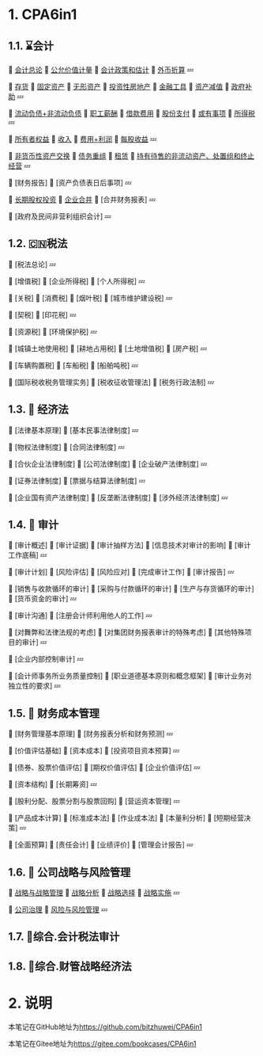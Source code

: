 # 1. CPA6in1

## 1.1. :hourglass:会计

:barber: [会计总论](CPA6in1/1会计/会计总论.md) :barber: [公允价值计量](CPA6in1/1会计/公允价值计量.md) :barber: [会计政策和估计](CPA6in1/1会计/会计政策和估计.md) :barber: [外币折算](CPA6in1/1会计/外币折算.md) :zzz: 

:barber: [存货](CPA6in1/1会计/资产.存货.md) :barber: [固定资产](CPA6in1/1会计/资产.固定资产.md) :barber: [无形资产](CPA6in1/1会计/资产.无形资产.md) :barber: [投资性房地产](CPA6in1/1会计/资产.投资性房地产.md) :barber: [金融工具](CPA6in1/1会计/资产.金融工具.md) :barber: [资产减值](CPA6in1/1会计/资产.资产减值.md) :barber: [政府补助](CPA6in1/1会计/政府补助.md) :zzz:

:barber: [流动负债+非流动负债](CPA6in1/1会计/负债.流动负债+非流动负债.md) :barber: [职工薪酬](CPA6in1/1会计/负债.职工薪酬.md) :barber: [借款费用](CPA6in1/1会计/负债.借款费用.md) :barber: [股份支付](CPA6in1/1会计/负债.股份支付.md) :barber: [或有事项](CPA6in1/1会计/负债.或有事项.md) :barber: [所得税](CPA6in1/1会计/所得税.md) :zzz:

:barber: [所有者权益](CPA6in1/1会计/所有者权益.md) :barber: [收入](CPA6in1/1会计/收入.md) :barber: [费用+利润](CPA6in1/1会计/费用+利润.md) :barber: [每股收益](CPA6in1/1会计/每股收益.md) :zzz:

:barber: [非货币性资产交换](CPA6in1/1会计/特殊.非货币性资产交换.md) :barber: [债务重组](CPA6in1/1会计/特殊.债务重组.md) :barber: [租赁](CPA6in1/1会计/特殊.租赁.md) :barber: [持有待售的非流动资产、处置组和终止经营](CPA6in1/1会计/特殊.持有待售的非流动资产、处置组和终止经营.md) :zzz:

:barber: [财务报告] :barber: [资产负债表日后事项] :zzz:

:barber: [长期股权投资](CPA6in1/1会计/资产.长期股权投资.md) :barber: [企业合并](CPA6in1/1会计/企业合并.md) :barber: [合并财务报表] :zzz:

:barber: [政府及民间非营利组织会计] :zzz:

## 1.2. :cn:税法

:barber: [税法总论] :zzz:

:barber: [增值税] :barber: [企业所得税] :barber: [个人所得税] :zzz:

:barber: [关税] :barber: [消费税] :barber: [烟叶税] :barber: [城市维护建设税] :zzz:

:barber: [契税] :barber: [印花税] :zzz:

:barber: [资源税] :barber: [环境保护税] :zzz:

:barber: [城镇土地使用税] :barber: [耕地占用税] :barber: [土地增值税] :barber: [房产税] :zzz:

:barber: [车辆购置税] :barber: [车船税] :barber: [船舶吨税] :zzz:

:barber: [国际税收税务管理实务] :barber: [税收征收管理法] :barber: [税务行政法制] :zzz:

## 1.3. :triangular_ruler: 经济法

:barber: [法律基本原理] :barber: [基本民事法律制度] :zzz:

:barber: [物权法律制度] :barber: [合同法律制度] :zzz:

:barber: [合伙企业法律制度] :barber: [公司法律制度] :barber: [企业破产法律制度] :zzz:

:barber: [证券法律制度] :barber: [票据与结算法律制度] :zzz:

:barber: [企业国有资产法律制度] :barber: [反垄断法律制度] :barber: [涉外经济法律制度] :zzz:

## 1.4. :mag_right: 审计

:barber: [审计概述] :barber: [审计证据] :barber: [审计抽样方法] :barber: [信息技术对审计的影响] :barber: [审计工作底稿] :zzz:

:barber: [审计计划] :barber: [风险评估] :barber: [风险应对] :barber: [完成审计工作] :barber: [审计报告] :zzz:

:barber: [销售与收款循环的审计] :barber: [采购与付款循环的审计] :barber: [生产与存货循环的审计] :barber: [货币资金的审计] :zzz:

:barber: [审计沟通] :barber: [注册会计师利用他人的工作] :zzz:

:barber: [对舞弊和法律法规的考虑] :barber: [对集团财务报表审计的特殊考虑] :barber: [其他特殊项目的审计] :zzz:

:barber: [企业内部控制审计] :zzz:

:barber: [会计师事务所业务质量控制] :barber: [职业道德基本原则和概念框架] :barber: [审计业务对独立性的要求] :zzz:

## 1.5. :telescope: 财务成本管理

:barber: [财务管理基本原理] :barber: [财务报表分析和财务预测] :zzz:

:barber: [价值评估基础] :barber: [资本成本] :barber: [投资项目资本预算] :zzz:

:barber: [债券、股票价值评估] :barber: [期权价值评估] :barber: [企业价值评估] :zzz:

:barber: [资本结构] :barber: [长期筹资] :zzz:

:barber: [股利分配、股票分割与股票回购] :barber: [营运资本管理] :zzz:

:barber: [产品成本计算] :barber: [标准成本法] :barber: [作业成本法] :barber: [本量利分析] :barber: [短期经营决策] :zzz:

:barber: [全面预算] :barber: [责任会计] :barber: [业绩评价] :barber: [管理会计报告] :zzz:

## 1.6. :seat: 公司战略与风险管理

:barber: [战略与战略管理](CPA6in1/6战略/战略与战略管理.md) :barber: [战略分析](CPA6in1/6战略/战略分析.md) :barber: [战略选择](CPA6in1/6战略/战略选择.md) :barber: [战略实施](CPA6in1/6战略/战略实施.md) :zzz:

:barber: [公司治理](CPA6in1/6战略/公司治理.md) :barber: [风险与风险管理](CPA6in1/6战略/风险与风险管理.md) :zzz:

## 1.7. :gem:综合.会计税法审计

## 1.8. :crystal_ball:综合.财管战略经济法

# 2. 说明

本笔记在GitHub地址为<https://github.com/bitzhuwei/CPA6in1>

本笔记在Gitee地址为<https://gitee.com/bookcases/CPA6in1>
